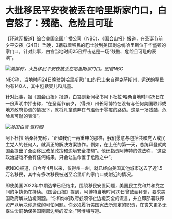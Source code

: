 # 大批移民平安夜被丢在哈里斯家门口，白宫怒了：残酷、危险且可耻

【环球网报道】综合美国全国广播公司（NBC）、《国会山报》报道，在圣诞节前夕平安夜（24日）当晚，3辆载着移民的巴士驶到美国副总统哈里斯位于华盛顿的家门口。针对此事，白宫当地时间25日抨击这是一场“残酷、危险且可耻的表演”。

![](https://inews.gtimg.com/newsapp_bt/0/15576927732/1000)_美媒称，大批移民平安夜被丢在哈里斯家门口。图自NBC_

NBC称，当地时间24日晚驶到哈里斯家门口的巴士来自得克萨斯州，运送的移民约有140人，其中包括婴儿和儿童。

针对此事，据《国会山报》报道，白宫副新闻秘书阿卜杜拉·哈桑当地时间25日在一份声明中抨击称，“在圣诞节前夕，（得州）州长阿博特在没有与任何美国联邦或地方政府协调的情况下，就将儿童遗弃在气温低于零度的路边。这是一场残酷、危险且可耻的表演”。

![](https://inews.gtimg.com/newsapp_bt/0/15576895878/1000)_美国白宫 资料图_

阿卜杜拉·哈桑补充称，“正如我们一再重申的那样，我们愿意与包括共和党人或民主党人的任何人，就真正的解决方案协作。例如，在上任的第一天，总统拜登就向国会提出了全面移民改革政策和边境安全措施”。他还指责阿博特的做法称，“这些政治游戏不会有任何结果，只会让生命置于危险之中”。

据NBC报道，自今年4月以来，仅得州一州，就已经向美国其他城市送去了近1.5万名移民，其中有多次移民被送至哈里斯的家门口或附近的情况。

即使美国2022年中期选举已经结束，围绕移民安置问题，美国民主党和共和党之间的争执仍在持续。《国会山报》提到，阿博特当地时间20日曾致函拜登，要求美国政府解决边境问题。“你和你的政府必须停止边境安全的谎言，并立即部署联邦资产以解决你造成的可怕问题。你必须履行美国宪法所规定的职责，在丧失更多无辜生命前确保美国南部边境的安全。”阿博特写道。

